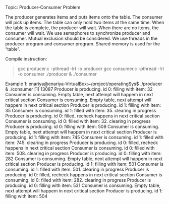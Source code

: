 Topic: Producer-Consumer Problem

The producer generates items and puts items onto the table. The consumer will pick up items. The table can only hold two items at the same time. When the table is complete, the producer will wait. When there are no items, the consumer will wait. We use semaphores to synchronize producer and consumer.  Mutual exclusion should be considered. We use threads in the producer program and consumer program. Shared memory is used for the “table”.

Compile instruction:
> gcc producer.c -pthread -lrt -o producer
> gcc consumer.c -pthread -lrt -o consumer
> ./producer & ./consumer

Example 1:
enariya@enariya-VirtualBox:~/project/operatingSys$ ./producer & ./consumer
[1] 13087
Producer is producing.
id 0: filling with item: 32
Consumer is consuming.
Empty table, next attempt will happem in next critical section
Consumer is consuming.
Empty table, next attempt will happem in next critical section
Producer is producing.
id 1: filling with item: 35
Consumer is consuming.
id 1: filled with item: 35. clearing in progress
Producer is producing.
id 0: filled, recheck happens in next critical section
Consumer is consuming.
id 0: filled with item: 32. clearing in progress
Producer is producing.
id 0: filling with item: 508
Consumer is consuming.
Empty table, next attempt will happem in next critical section
Producer is producing.
id 1: filling with item: 745
Consumer is consuming.
id 1: filled with item: 745. clearing in progress
Producer is producing.
id 0: filled, recheck happens in next critical section
Consumer is consuming.
id 0: filled with item: 508. clearing in progress
Producer is producing.
id 0: filling with item: 282
Consumer is consuming.
Empty table, next attempt will happem in next critical section
Producer is producing.
id 1: filling with item: 501
Consumer is consuming.
id 1: filled with item: 501. clearing in progress
Producer is producing.
id 0: filled, recheck happens in next critical section
Consumer is consuming.
id 0: filled with item: 282. clearing in progress
Producer is producing.
id 0: filling with item: 531
Consumer is consuming.
Empty table, next attempt will happem in next critical section
Producer is producing.
id 1: filling with item: 504


